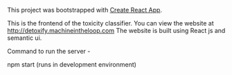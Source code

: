 This project was bootstrapped with [Create React App](https://github.com/facebookincubator/create-react-app).

This is the frontend of the toxicity classifier. You can view the website at http://detoxify.machineintheloop.com
The website is built using React js and semantic ui.

Command to run the server -

npm start (runs in development environment)
